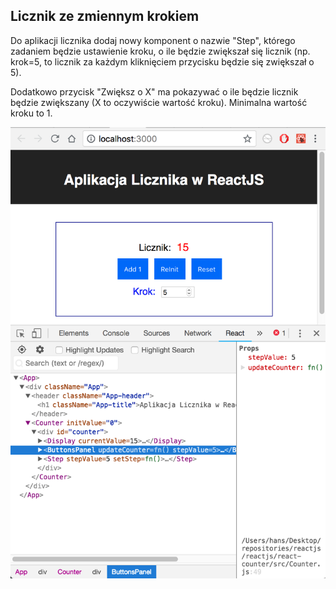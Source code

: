 ## Licznik ze zmiennym krokiem

Do aplikacji licznika dodaj nowy komponent o nazwie "Step", którego zadaniem będzie ustawienie kroku, o ile będzie zwiększał się licznik (np. krok=5, to licznik za każdym kliknięciem przycisku będzie się zwiększał o 5).

Dodatkowo przycisk "Zwiększ o X" ma pokazywać o ile będzie licznik będzie zwiększany (X to oczywiście wartość kroku). Minimalna wartość kroku to 1.

![Preview](https://raw.githubusercontent.com/codekidney/a108-11-react-1-licznik/master/src/1-licznik-z-ustawianym-krokiem.png)